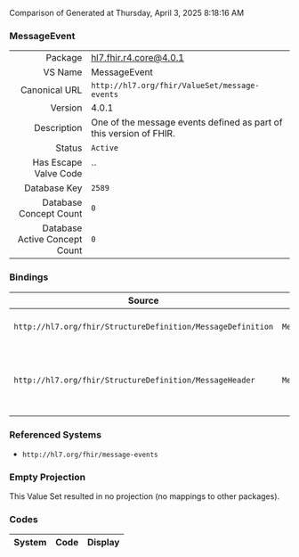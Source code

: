 Comparison of 
Generated at Thursday, April 3, 2025 8:18:16 AM

### MessageEvent

|      |     |
| ---: | --- |
| Package | hl7.fhir.r4.core@4.0.1 |
| VS Name | MessageEvent |
| Canonical URL | `http://hl7.org/fhir/ValueSet/message-events` |
| Version | 4.0.1 |
| Description | One of the message events defined as part of this version of FHIR. |
| Status | `Active` |
| Has Escape Valve Code | `` |
| Database Key | `2589` |
| Database Concept Count | `0` |
| Database Active Concept Count | `0` |
### Bindings

| Source | Element | Binding | Strength | Element Short |
| ------ | ------- | ------- | -------- | ------------- |
| `http://hl7.org/fhir/StructureDefinition/MessageDefinition` | `MessageDefinition.event[x]` | `http://hl7.org/fhir/ValueSet/message-events` | `Example` | Event code  or link to the EventDefinition |
| `http://hl7.org/fhir/StructureDefinition/MessageHeader` | `MessageHeader.event[x]` | `http://hl7.org/fhir/ValueSet/message-events` | `Example` | Code for the event this message represents or link to event definition |

### Referenced Systems

* `http://hl7.org/fhir/message-events`
### Empty Projection

This Value Set resulted in no projection (no mappings to other packages).

### Codes

| System | Code | Display |
| ------ | ---- | ------- |
